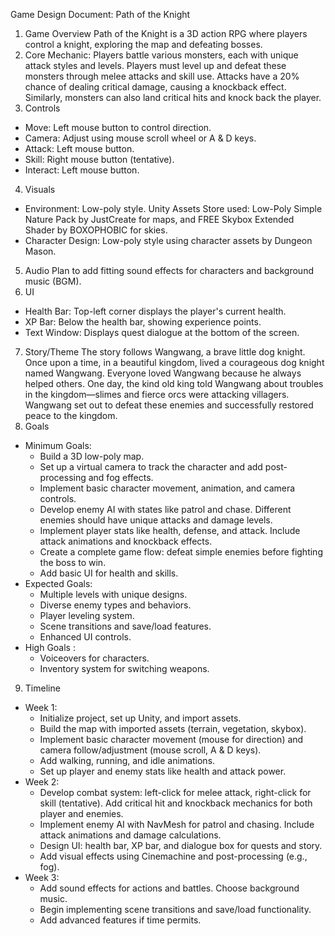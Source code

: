 Game Design Document: Path of the Knight
1. Game Overview Path of the Knight is a 3D action RPG where players control a knight, exploring the map and defeating bosses.
2. Core Mechanic: Players battle various monsters, each with unique attack styles and levels. Players must level up and defeat these monsters through melee attacks and skill use. Attacks have a 20% chance of dealing critical damage, causing a knockback effect. Similarly, monsters can also land critical hits and knock back the player.
3. Controls
* Move: Left mouse button to control direction.
* Camera: Adjust using mouse scroll wheel or A & D keys.
* Attack: Left mouse button.
* Skill: Right mouse button (tentative).
* Interact: Left mouse button.
4. Visuals
* Environment: Low-poly style. Unity Assets Store used: Low-Poly Simple Nature Pack by JustCreate for maps, and FREE Skybox Extended Shader by BOXOPHOBIC for skies.
* Character Design: Low-poly style using character assets by Dungeon Mason.
5. Audio Plan to add fitting sound effects for characters and background music (BGM).
6. UI
* Health Bar: Top-left corner displays the player's current health.
* XP Bar: Below the health bar, showing experience points.
* Text Window: Displays quest dialogue at the bottom of the screen.
7. Story/Theme The story follows Wangwang, a brave little dog knight. Once upon a time, in a beautiful kingdom, lived a courageous dog knight named Wangwang. Everyone loved Wangwang because he always helped others. One day, the kind old king told Wangwang about troubles in the kingdom—slimes and fierce orcs were attacking villagers. Wangwang set out to defeat these enemies and successfully restored peace to the kingdom.
8. Goals
* Minimum Goals:
    * Build a 3D low-poly map.
    * Set up a virtual camera to track the character and add post-processing and fog effects.
    * Implement basic character movement, animation, and camera controls.
    * Develop enemy AI with states like patrol and chase. Different enemies should have unique attacks and damage levels.
    * Implement player stats like health, defense, and attack. Include attack animations and knockback effects.
    * Create a complete game flow: defeat simple enemies before fighting the boss to win.
    * Add basic UI for health and skills.
* Expected Goals:
    * Multiple levels with unique designs.
    * Diverse enemy types and behaviors.
    * Player leveling system.
    * Scene transitions and save/load features.
    * Enhanced UI controls.
* High Goals :
    * Voiceovers for characters.
    * Inventory system for switching weapons.
9. Timeline
* Week 1:
    * Initialize project, set up Unity, and import assets.
    * Build the map with imported assets (terrain, vegetation, skybox).
    * Implement basic character movement (mouse for direction) and camera follow/adjustment (mouse scroll, A & D keys).
    * Add walking, running, and idle animations.
    * Set up player and enemy stats like health and attack power.
* Week 2:
    * Develop combat system: left-click for melee attack, right-click for skill (tentative). Add critical hit and knockback mechanics for both player and enemies.
    * Implement enemy AI with NavMesh for patrol and chasing. Include attack animations and damage calculations.
    * Design UI: health bar, XP bar, and dialogue box for quests and story.
    * Add visual effects using Cinemachine and post-processing (e.g., fog).
* Week 3:
    * Add sound effects for actions and battles. Choose background music.
    * Begin implementing scene transitions and save/load functionality.
    * Add advanced features if time permits.
